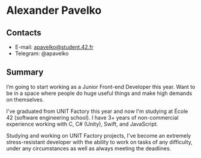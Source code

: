 # Alexander Pavelko

## Contacts
* E-mail: apavelko@student.42.fr
* Telegram: @apavelko

## Summary
I’m going to start working as a Junior Front-end Developer this year. Want to be in a space where people do huge useful things and make high demands on themselves.

I've graduated from UNIT Factory this year and now I'm studying at École 42 (software engineering school). I have 3+ years of non-commercial experience working with C, C# (Unity), Swift, and JavaScript.

Studying and working on UNIT Factory projects, I've become an extremely stress-resistant developer with the ability to work on tasks of any difficulty, under any circumstances as well as always meeting the deadlines.
